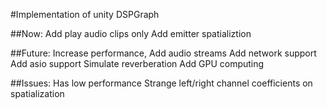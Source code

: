 #Implementation of unity DSPGraph

##Now:
    Add play audio clips only
    Add emitter spatializtion

##Future:
    Increase performance,
    Add audio streams
    Add network support
    Add asio support
    Simulate reverberation
    Add GPU computing

##Issues:
    Has low performance
    Strange left/right channel coefficients on spatialization
    